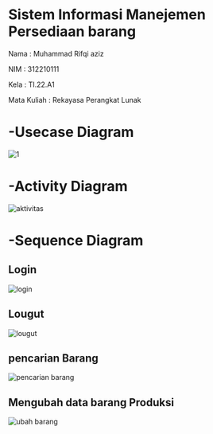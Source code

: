 # Sistem Informasi Manejemen Persediaan barang

Nama : Muhammad Rifqi aziz

NIM : 312210111

Kela : TI.22.A1

Mata Kuliah : Rekayasa Perangkat Lunak

# -Usecase Diagram 

![1](https://github.com/iki020904/Sistem-Informasi-Manejemen-Persediaan-barang/assets/115804283/8b9e176d-2c7a-48b1-b113-d7bdc37ecd41)


# -Activity Diagram 

![aktivitas](https://github.com/iki020904/Sistem-Informasi-Manejemen-Persediaan-barang/assets/115804283/d2c75fb8-d25f-4dcd-8552-a329f914232b)


# -Sequence Diagram 

## Login 

![login](https://github.com/iki020904/Sistem-Informasi-Manejemen-Persediaan-barang/assets/115804283/412a85cb-8443-4bad-8929-abab4915d298)

## Lougut 


![lougut](https://github.com/iki020904/Sistem-Informasi-Manejemen-Persediaan-barang/assets/115804283/d43dcebc-b827-4f0c-b864-5a3967bd1564)


## pencarian Barang 



![pencarian barang](https://github.com/iki020904/Sistem-Informasi-Manejemen-Persediaan-barang/assets/115804283/53f03965-4b3d-447e-b235-87d8f7e8bfeb)


## Mengubah data barang Produksi

![ubah barang](https://github.com/iki020904/Sistem-Informasi-Manejemen-Persediaan-barang/assets/115804283/7d731ba3-85e4-4473-b5e4-8a1d08a662c0)






